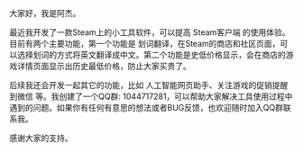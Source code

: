大家好，我是阿杰。

最近我开发了一款Steam上的小工具软件，可以提高 Steam客户端 的使用体验。目前有两个主要功能，第一个功能是 划词翻译，在Steam的商店和社区页面，可以选择划词的方式将英文翻译成中文。第二个功能是史低价格显示，会在商店的游戏详情页面显示出历史最低价格，防止大家买贵了。

后续我还会开发一起其它的功能，比如 人工智能网页助手、关注游戏的促销提醒到微信 等。我创建了一个QQ群: 1044717281，可以帮助大家解决工具使用过程中遇到的问题。如果你有任何有意思的想法或者BUG反馈，也欢迎随时加入QQ群联系我。

感谢大家的支持。
